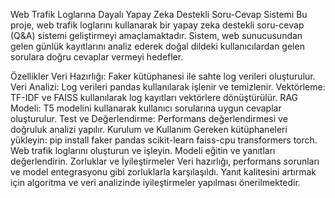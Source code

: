 Web Trafik Loglarına Dayalı Yapay Zeka Destekli Soru-Cevap Sistemi
Bu proje, web trafik loglarını kullanarak bir yapay zeka destekli soru-cevap (Q&A) sistemi geliştirmeyi amaçlamaktadır. Sistem, web sunucusundan gelen günlük kayıtlarını analiz ederek doğal dildeki kullanıcılardan gelen sorulara doğru cevaplar vermeyi hedefler.

Özellikler
Veri Hazırlığı: Faker kütüphanesi ile sahte log verileri oluşturulur.
Veri Analizi: Log verileri pandas kullanılarak işlenir ve temizlenir.
Vektörleme: TF-IDF ve FAISS kullanılarak log kayıtları vektörlere dönüştürülür.
RAG Modeli: T5 modelini kullanarak kullanıcı sorularına uygun cevaplar oluşturulur.
Test ve Değerlendirme: Performans değerlendirmesi ve doğruluk analizi yapılır.
Kurulum ve Kullanım
Gereken kütüphaneleri yükleyin: pip install faker pandas scikit-learn faiss-cpu transformers torch.
Web trafik loglarını oluşturun ve işleyin.
Modeli eğitin ve yanıtları değerlendirin.
Zorluklar ve İyileştirmeler
Veri hazırlığı, performans sorunları ve model entegrasyonu gibi zorluklarla karşılaşıldı. Yanıt kalitesini artırmak için algoritma ve veri analizinde iyileştirmeler yapılması önerilmektedir.
